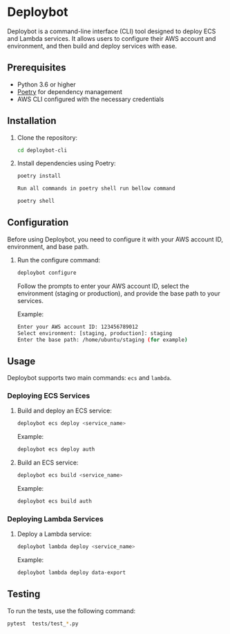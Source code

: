 # Deploybot

Deploybot is a command-line interface (CLI) tool designed to deploy ECS and Lambda services. It allows users to configure their AWS account and environment, and then build and deploy services with ease.

## Prerequisites

* Python 3.6 or higher
* [Poetry](https://python-poetry.org/) for dependency management
* AWS CLI configured with the necessary credentials

## Installation






1. Clone the repository:

   ```bash
   cd deploybot-cli
   ```
2. Install dependencies using Poetry:

   ```bash
   poetry install
   
   Run all commands in poetry shell run bellow command
   
   poetry shell
   ```

## Configuration

Before using Deploybot, you need to configure it with your AWS account ID, environment, and base path.



1. Run the configure command:

   ```bash
   deploybot configure
   
   ```

   Follow the prompts to enter your AWS account ID, select the environment (staging or production), and provide the base path to your services.

   Example:

   ```bash
   Enter your AWS account ID: 123456789012
   Select environment: [staging, production]: staging
   Enter the base path: /home/ubuntu/staging (for example)
   ```

## Usage

Deploybot supports two main commands: `ecs` and `lambda`.

### Deploying ECS Services






1. Build and deploy an ECS service:

   ```bash
   deploybot ecs deploy <service_name>
   ```

   Example:

   ```bash
   deploybot ecs deploy auth
   ```
2. Build an ECS service:

   ```bash
   deploybot ecs build <service_name>
   ```

   Example:

   ```bash
   deploybot ecs build auth
   ```

### Deploying Lambda Services






1. Deploy a Lambda service:

   ```bash
   deploybot lambda deploy <service_name>
   ```

   Example:

   ```bash
   deploybot lambda deploy data-export
   ```



## Testing

To run the tests, use the following command:

```bash
pytest  tests/test_*.py
```


